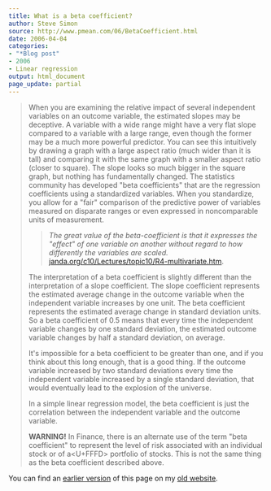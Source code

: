 ```yaml
---
title: What is a beta coefficient?
author: Steve Simon
source: http://www.pmean.com/06/BetaCoefficient.html
date: 2006-04-04
categories:
- "*Blog post"
- 2006
- Linear regression
output: html_document
page_update: partial
---
```


> When you are examining the relative impact of several independent
> variables on an outcome variable, the estimated slopes may be
> deceptive. A variable with a wide range might have a very flat slope
> compared to a variable with a large range, even though the former may
> be a much more powerful predictor. You can see this intuitively by
> drawing a graph with a large aspect ratio (much wider than it is tall)
> and comparing it with the same graph with a smaller aspect ratio
> (closer to square). The slope looks so much bigger in the square
> graph, but nothing has fundamentally changed. The statistics community
> has developed "beta coefficients" that are the regression
> coefficients using a standardized variables. When you standardize, you
> allow for a "fair" comparison of the predictive power of variables
> measured on disparate ranges or even expressed in noncomparable units
> of measurement.
>
> > *The great value of the beta-coefficient is that it expresses the
> > "effect" of one variable on another without regard to how
> > differently the variables are scaled.*
> > [janda.org/c10/Lectures/topic10/R4-multivariate.htm](http://janda.org/c10/Lectures/topic10/R4-multivariate.htm).
>
> The interpretation of a beta coefficient is slightly different than
> the interpretation of a slope coefficient. The slope coefficient
> represents the estimated average change in the outcome variable when
> the independent variable increases by one unit. The beta coefficient
> represents the estimated average change in standard deviation units.
> So a beta coefficient of 0.5 means that every time the independent
> variable changes by one standard deviation, the estimated outcome
> variable changes by half a standard deviation, on average.
>
> It's impossible for a beta coefficient to be greater than one, and if
> you think about this long enough, that is a good thing. If the outcome
> variable increased by two standard deviations every time the
> independent variable increased by a single standard deviation, that
> would eventually lead to the explosion of the universe.
>
> In a simple linear regression model, the beta coefficient is just the
> correlation between the independent variable and the outcome variable.
>
> **WARNING!** In Finance, there is an alternate use of the term "beta
> coefficient" to represent the level of risk associated with an
> individual stock or of a<U+FFFD> portfolio of stocks. This is not the same
> thing as the beta coefficient described above.

You can find an [earlier version][sim1] of this page on my [old website][sim2].

[sim1]: http://www.pmean.com/06/BetaCoefficient.html
[sim2]: http://www.pmean.com